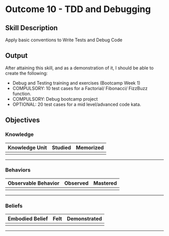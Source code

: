 # Outcome 10 - TDD and Debugging

## Skill Description
Apply basic conventions to Write Tests and Debug Code

## Output
After attaining this skill, and as a demonstration of it, I should be able to create the following:
- Debug and Testing training and exercises (Bootcamp Week 1)
- COMPULSORY: 10 test cases for a Factorial/ Fibonacci/ FizzBuzz function.
- COMPULSORY: Debug bootcamp project
- OPTIONAL: 20 test cases for a mid level/advanced code kata.

## Objectives

### Knowledge

| Knowledge Unit | Studied | Memorized |
|:---|:---:|:---:|
| | | |

---

### Behaviors

| Observable Behavior | Observed | Mastered |
|:---|:---:|:---:|
| | | |

---

### Beliefs

| Embodied Belief | Felt | Demonstrated |
|:---|:---:|:---:|
| | | |

---
